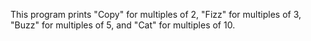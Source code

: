 This program prints "Copy" for multiples of 2, "Fizz" for multiples of 3, "Buzz" for multiples of 5, and "Cat" for multiples of 10.